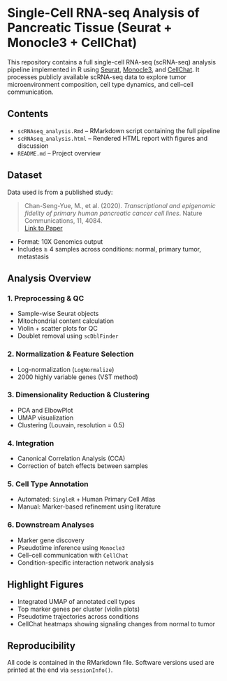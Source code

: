 # Single-Cell RNA-seq Analysis of Pancreatic Tissue (Seurat + Monocle3 + CellChat)

This repository contains a full single-cell RNA-seq (scRNA-seq) analysis pipeline implemented in R using [Seurat](https://satijalab.org/seurat/), [Monocle3](https://cole-trapnell-lab.github.io/monocle3/), and [CellChat](https://github.com/sqjin/CellChat). It processes publicly available scRNA-seq data to explore tumor microenvironment composition, cell type dynamics, and cell–cell communication.

## Contents

- `scRNAseq_analysis.Rmd` – RMarkdown script containing the full pipeline
- `scRNAseq_analysis.html` – Rendered HTML report with figures and discussion
- `README.md` – Project overview

## Dataset

Data used is from a published study:

> Chan-Seng-Yue, M., et al. (2020). *Transcriptional and epigenomic fidelity of primary human pancreatic cancer cell lines*. Nature Communications, 11, 4084.  
> [Link to Paper](https://www.nature.com/articles/s41467-023-40727-7)

- Format: 10X Genomics output
- Includes ≥ 4 samples across conditions: normal, primary tumor, metastasis

## Analysis Overview

### 1. **Preprocessing & QC**
- Sample-wise Seurat objects
- Mitochondrial content calculation
- Violin + scatter plots for QC
- Doublet removal using `scDblFinder`

### 2. **Normalization & Feature Selection**
- Log-normalization (`LogNormalize`)
- 2000 highly variable genes (VST method)

### 3. **Dimensionality Reduction & Clustering**
- PCA and ElbowPlot
- UMAP visualization
- Clustering (Louvain, resolution = 0.5)

### 4. **Integration**
- Canonical Correlation Analysis (CCA)
- Correction of batch effects between samples

### 5. **Cell Type Annotation**
- Automated: `SingleR` + Human Primary Cell Atlas
- Manual: Marker-based refinement using literature

### 6. **Downstream Analyses**
- Marker gene discovery
- Pseudotime inference using `Monocle3`
- Cell–cell communication with `CellChat`
- Condition-specific interaction network analysis
  
## Highlight Figures

- Integrated UMAP of annotated cell types
- Top marker genes per cluster (violin plots)
- Pseudotime trajectories across conditions
- CellChat heatmaps showing signaling changes from normal to tumor

## Reproducibility

All code is contained in the RMarkdown file. Software versions used are printed at the end via `sessionInfo()`.
